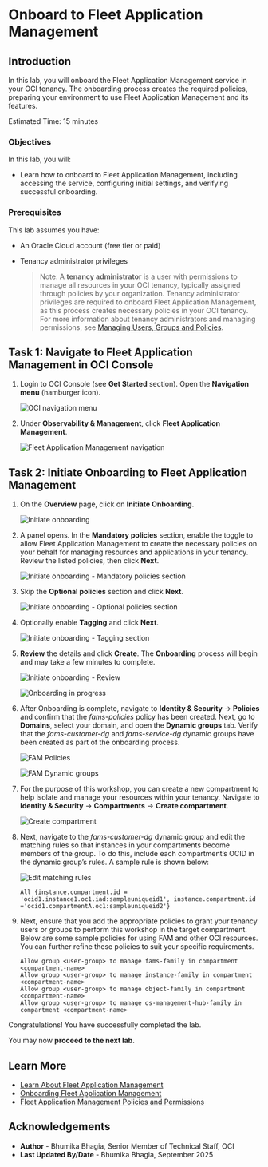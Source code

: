 # Onboard to Fleet Application Management

## Introduction

In this lab, you will onboard the Fleet Application Management service in your OCI tenancy. The onboarding process creates the required policies, preparing your environment to use Fleet Application Management and its features.

Estimated Time: 15 minutes

### Objectives

In this lab, you will:

* Learn how to onboard to Fleet Application Management, including accessing the service, configuring initial settings, and verifying successful onboarding.

### Prerequisites

This lab assumes you have:

* An Oracle Cloud account (free tier or paid)
* Tenancy administrator privileges

    >Note: A **tenancy administrator** is a user with permissions to manage all resources in your OCI tenancy, typically assigned through policies by your organization. Tenancy administrator privileges are required to onboard Fleet Application Management, as this process creates necessary policies in your OCI tenancy. For more information about tenancy administrators and managing permissions, see [Managing Users, Groups and Policies](https://docs.oracle.com/en-us/iaas/Content/Identity/Tasks/managingusers.htm).

## Task 1: Navigate to Fleet Application Management in OCI Console

1. Login to OCI Console (see **Get Started** section). Open the **Navigation menu** (hamburger icon).

    ![OCI navigation menu](images/navigation-menu.png " ")

2. Under **Observability & Management**, click **Fleet Application Management**.

    ![Fleet Application Management navigation](images/fleet-application-management-navigation.png " ")

## Task 2: Initiate Onboarding to Fleet Application Management

1. On the **Overview** page, click on **Initiate Onboarding**.

    ![Initiate onboarding](images/initiate-onboarding.png " ")

2. A panel opens. In the **Mandatory policies** section, enable the toggle to allow Fleet Application Management to create the necessary policies on your behalf for managing resources and applications in your tenancy. Review the listed policies, then click **Next**.

    ![Initiate onboarding - Mandatory policies section](images/onboarding-mandatory-policies.png " ")

3. Skip the **Optional policies** section and click **Next**.

    ![Initiate onboarding - Optional policies section](images/onboarding-optional-policies.png " ")

4. Optionally enable **Tagging** and click **Next**.

    ![Initiate onboarding - Tagging section](images/onboarding-tagging-section.png " ")

5. **Review** the details and click **Create**. The **Onboarding** process will begin and may take a few minutes to complete.

    ![Initiate onboarding - Review](images/onboarding-review.png " ")

    ![Onboarding in progress](images/onboarding-in-progress.png " ")

6. After Onboarding is complete, navigate to **Identity & Security** &rarr; **Policies** and confirm that the *fams-policies* policy has been created. Next, go to **Domains**, select your domain, and open the **Dynamic groups** tab. Verify that the *fams-customer-dg* and *fams-service-dg* dynamic groups have been created as part of the onboarding process.

    ![FAM Policies](images/fams-policies.png " ")

    ![FAM Dynamic groups](images/fams-dynamic-groups.png " ")

7. For the purpose of this workshop, you can create a new compartment to help isolate and manage your resources within your tenancy. Navigate to **Identity & Security** &rarr; **Compartments** &rarr; **Create compartment**.

    ![Create compartment](images/create-compartment.png " ")

8. Next, navigate to the *fams-customer-dg* dynamic group and edit the matching rules so that instances in your compartments become members of the group. To do this, include each compartment’s OCID in the dynamic group’s rules. A sample rule is shown below:

    ![Edit matching rules](images/edit-matching-rules.png " ")


    ```
    All {instance.compartment.id = 'ocid1.instance1.oc1.iad:sampleuniqueid1', instance.compartment.id ='ocid1.compartmentA.oc1:sampleuniqueid2'}
    ```

9. Next, ensure that you add the appropriate policies to grant your tenancy users or groups to perform this workshop in the target compartment. Below are some sample policies for using FAM and other OCI resources. You can further refine these policies to suit your specific requirements.

    ```
    Allow group <user-group> to manage fams-family in compartment <compartment-name>
    Allow group <user-group> to manage instance-family in compartment <compartment-name>
    Allow group <user-group> to manage object-family in compartment <compartment-name>
    Allow group <user-group> to manage os-management-hub-family in compartment <compartment-name>
    ```

Congratulations! You have successfully completed the lab.

You may now **proceed to the next lab**.

## Learn More

* [Learn About Fleet Application Management](https://docs.oracle.com/en-us/iaas/Content/fleet-management/home.htm)
* [Onboarding Fleet Application Management](https://docs.oracle.com/en-us/iaas/Content/fleet-management/onboard.htm)
* [Fleet Application Management Policies and Permissions](https://docs.oracle.com/en-us/iaas/Content/fleet-management/policies-permissions.htm)

## Acknowledgements

* **Author** - Bhumika Bhagia, Senior Member of Technical Staff, OCI
* **Last Updated By/Date** - Bhumika Bhagia, September 2025
